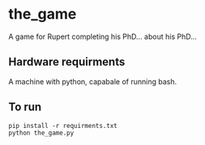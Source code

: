 # the_game

A game for Rupert completing his PhD... about his PhD...

## Hardware requirments

A machine with python, capabale of running bash.

## To run

    pip install -r requirments.txt
    python the_game.py
